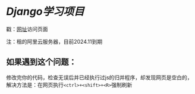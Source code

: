 # *Django学习项目*

戳：[网址](http://47.100.76.86:8000/)访问页面

注：租的阿里云服务器，目前2024.11到期

## 如果遇到这个问题：
修改完你的代码，检查无误后并已经执行过js的归并程序，却发现网页是空白的，解决方法是：在网页执行`<ctrl>+<shift>+<R>`强制刷新
